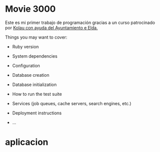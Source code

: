 # Movie 3000

Este es mi primer trabajo de programación gracias a un curso patrocinado por [Kolau con ayuda del Ayuntamiento e Elda.](https://movie3000.herokuapp.com/)

Things you may want to cover:

* Ruby version

* System dependencies

* Configuration

* Database creation

* Database initialization

* How to run the test suite

* Services (job queues, cache servers, search engines, etc.)

* Deployment instructions

* ...
# aplicacion
